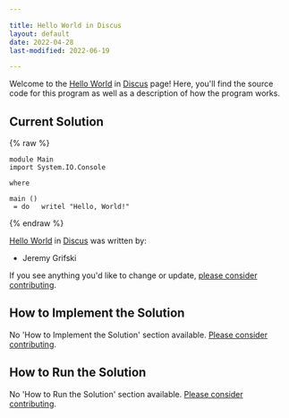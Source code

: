 ```yaml
---

title: Hello World in Discus
layout: default
date: 2022-04-28
last-modified: 2022-06-19

---
```


Welcome to the [Hello World](https://sampleprograms.io/projects/hello-world) in [Discus](https://sampleprograms.io/languages/discus) page! Here, you'll find the source code for this program as well as a description of how the program works.

## Current Solution

{% raw %}

```discus
module Main
import System.IO.Console

where

main ()
 = do   writel "Hello, World!"
```

{% endraw %}

[Hello World](https://sampleprograms.io/projects/hello-world) in [Discus](https://sampleprograms.io/languages/discus) was written by:

- Jeremy Grifski

If you see anything you'd like to change or update, [please consider contributing](https://github.com/TheRenegadeCoder/sample-programs).

## How to Implement the Solution

No 'How to Implement the Solution' section available. [Please consider contributing](https://github.com/TheRenegadeCoder/sample-programs-website).

## How to Run the Solution

No 'How to Run the Solution' section available. [Please consider contributing](https://github.com/TheRenegadeCoder/sample-programs-website).